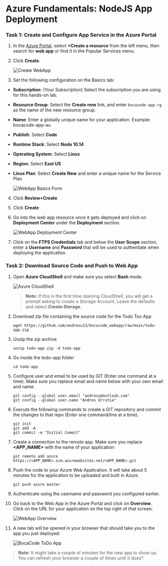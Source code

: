 # Azure Fundamentals: NodeJS App Deployment

### Task 1: Create and Configure App Service in the Azure Portal

1. In the [Azure Portal](https://portal.azure.com/), select **+Create a resource** from the left menu, then search for **web app** or find it in the Popular Services menu.

2. Click **Create**.

    ![Create WebApp](images/create_webapp.png)

3. Set the following configuration on the Basics tab:

- **Subscription**: (Your Subscription) Select the subscription you are using for this hands-on lab.
- **Resource Group**: Select the **Create new** link, and enter `bocacode-app-rg` as the name of the new resource group.
- **Name**: Enter a globally unique name for your application. Example: bocacode-app-au
- **Publixh**: Select **Code**
- **Runtime Stack**: Select **Node 10.14**
- **Operating System**: Select **Linux**
- **Region**: Select **East US**
- **Linux Plan**: Select **Create New** and enter a unique name for the Service Plan

    ![WebApp Basics Form](images/webapp_form.png)

4. Click **Review+Create**

5. Click **Create**

6. Go into the web app resource once it gets deployed and click on **Deployment Center** under the **Deployment** section.

    ![WebApp Deployment Center](images/webapp_deploymentcenter.png)

7. Click on the **FTPS Credentials** tab and below the **User Scope** section, enter a **Username** and **Password** that will be used to authentiate when deploying the application.

### Task 2: Download Source Code and Push to Web App

1. Open **Azure CloudShell** and make sure you select **Bash** mode.

    ![Azure CloudShell](images/cloudshell.png)

   >**Note**: If this is the first time opening CloudShell, you will get a prompt asking to create a Storage Account. Leave the defaults and select **Create Storage**.

2. Download zip file containing the source code for the Todo Too App

    `wget https://github.com/andresu13/bocacode_webapp/raw/main/todo-app.zip`

3. Unzip the zip archive

    `unzip todo-app.zip -d todo-app`

4. Go inside the todo-app folder

    `cd todo-app`

5. Configure user and email to be used by GIT (Enter one command at a time). Make sure you replace email and name below with your own email and name.
    ```
    git config --global user.email "andresu@outlook.com"
    git config --global user.name "Andres Urrutia"
    ```

6. Execute the following commands to create a GIT repository and commit the changes to that repo (Enter one command/line at a time).
    ```
    git init
    git add -A
    git commit -m "Initial Commit"
    ```

7. Create a connection to the remote app. Make sure you replace **<APP_NAME>** with the name of your application:

    `git remote add azure https://<APP_NAME>.scm.azurewebsites.net/<APP_NAME>.git`

8. Push the code to your Azure Web Application. It will take about 5 minutes for the application to be uploaded and built in Azure.
    
    `git push azure master`

9. Authenticate using the username and password you configured earlier.

10. Go back to the Web App in the Azure Portal and click on **Overview**. Click on the URL for your application on the top right of that screen:

    ![WebApp Overview](images/webapp_url.png)

11. A new tab will be opened in your browser that should take you to the app you just deployed:

    ![BocaCode ToDo App](images/bocacode-app.png)

   >**Note**: It might take a couple of minutes for the new app to show up. You can refresh your browser a couple of times until it does*.

